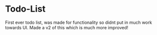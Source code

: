 # Todo-List

First ever todo list, was made for functionality so didnt put in much work towards UI. Made a v2 of this which is much more improved!
